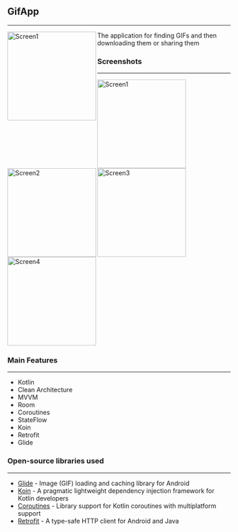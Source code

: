 ## GifApp
---
<img align="left" alt="Screen1" width="200px" src="https://user-images.githubusercontent.com/96663113/200588863-0bda71b6-d7e8-47eb-910b-0e9fd5fb2afa.png" /> The application for finding GIFs and then downloading them or sharing them

### Screenshots
---
<img align="left" alt="Screen1" width="200px" src="https://user-images.githubusercontent.com/96663113/200588112-e280d7ab-5e9f-47d3-a9c3-c33981498d95.jpg" />
<img align="left" alt="Screen2" width="200px" src="https://user-images.githubusercontent.com/96663113/200588125-49b3ec6f-9eb6-491b-a07d-920815104ada.jpg" />
<img align="left" alt="Screen3" width="200px" src="https://user-images.githubusercontent.com/96663113/200588142-813be94c-5ddf-4fbe-994b-7ed6fc16820f.jpg" />
<img align="center" alt="Screen4" width="200px" src="https://user-images.githubusercontent.com/96663113/200588152-0303019b-a4c1-47d0-95c4-89e000979e5e.jpg" />

### Main Features
---
- Kotlin
- Clean Architecture
- MVVM
- Room
- Coroutines
- StateFlow
- Koin
- Retrofit
- Glide

### Open-source libraries used
---
- [Glide](https://github.com/bumptech/glide) - Image (GIF) loading and caching library for Android
- [Koin](https://github.com/InsertKoinIO/koin) - A pragmatic lightweight dependency injection framework for Kotlin developers
- [Coroutines](https://github.com/Kotlin/kotlinx.coroutines) - Library support for Kotlin coroutines with multiplatform support
- [Retrofit](https://square.github.io/retrofit/) - A type-safe HTTP client for Android and Java
